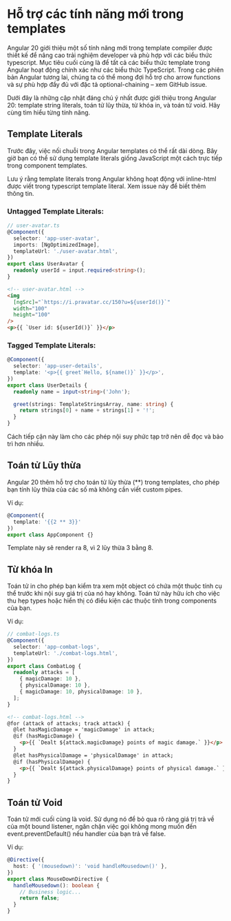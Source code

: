 # Hỗ trợ các tính năng mới trong templates

Angular 20 giới thiệu một số tính năng mới trong template compiler được thiết kế để nâng cao trải nghiệm developer và phù hợp với các biểu thức typescript. Mục tiêu cuối cùng là để tất cả các biểu thức template trong Angular hoạt động chính xác như các biểu thức TypeScript. Trong các phiên bản Angular tương lai, chúng ta có thể mong đợi hỗ trợ cho arrow functions và sự phù hợp đầy đủ với đặc tả optional-chaining – xem GitHub issue.

Dưới đây là những cập nhật đáng chú ý nhất được giới thiệu trong Angular 20: template string literals, toán tử lũy thừa, từ khóa in, và toán tử void. Hãy cùng tìm hiểu từng tính năng.

## Template Literals

Trước đây, việc nối chuỗi trong Angular templates có thể rất dài dòng. Bây giờ bạn có thể sử dụng template literals giống JavaScript một cách trực tiếp trong component templates.

Lưu ý rằng template literals trong Angular không hoạt động với inline-html được viết trong typescript template literal. Xem issue này để biết thêm thông tin.

### Untagged Template Literals:

```typescript
// user-avatar.ts 
@Component({
  selector: 'app-user-avatar',
  imports: [NgOptimizedImage],
  templateUrl: './user-avatar.html',
})
export class UserAvatar {
  readonly userId = input.required<string>();
}
```

```html
<!-- user-avatar.html -->
<img
  [ngSrc]="`https://i.pravatar.cc/150?u=${userId()}`"
  width="100"
  height="100"
/>
<p>{{ `User id: ${userId()}` }}</p>
```

### Tagged Template Literals:

```typescript
@Component({
  selector: 'app-user-details',
  template: '<p>{{ greet`Hello, ${name()}` }}</p>',
})
export class UserDetails {
  readonly name = input<string>('John');

  greet(strings: TemplateStringsArray, name: string) {
    return strings[0] + name + strings[1] + '!';
  }
}
```

Cách tiếp cận này làm cho các phép nội suy phức tạp trở nên dễ đọc và bảo trì hơn nhiều.

## Toán tử Lũy thừa

Angular 20 thêm hỗ trợ cho toán tử lũy thừa (**) trong templates, cho phép bạn tính lũy thừa của các số mà không cần viết custom pipes.

Ví dụ:

```typescript
@Component({
  template: '{{2 ** 3}}'
})
export class AppComponent {}
```

Template này sẽ render ra 8, vì 2 lũy thừa 3 bằng 8.

## Từ khóa In

Toán tử in cho phép bạn kiểm tra xem một object có chứa một thuộc tính cụ thể trước khi nội suy giá trị của nó hay không. Toán tử này hữu ích cho việc thu hẹp types hoặc hiển thị có điều kiện các thuộc tính trong components của bạn.

Ví dụ:

```typescript
// combat-logs.ts
@Component({
  selector: 'app-combat-logs',
  templateUrl: './combat-logs.html',
})
export class CombatLog {
  readonly attacks = [
    { magicDamage: 10 },
    { physicalDamage: 10 },
    { magicDamage: 10, physicalDamage: 10 },
  ];
}
```

```html
<!-- combat-logs.html -->
@for (attack of attacks; track attack) {
  @let hasMagicDamage = 'magicDamage' in attack;
  @if (hasMagicDamage) {
    <p>{{ `Dealt ${attack.magicDamage} points of magic damage.` }}</p>
  }
  @let hasPhysicalDamage = 'physicalDamage' in attack;
  @if (hasPhysicalDamage) {
    <p>{{ `Dealt ${attack.physicalDamage} points of physical damage.` }}</p>
  }
}
```

## Toán tử Void

Toán tử mới cuối cùng là void. Sử dụng nó để bỏ qua rõ ràng giá trị trả về của một bound listener, ngăn chặn việc gọi không mong muốn đến event.preventDefault() nếu handler của bạn trả về false.

Ví dụ:

```typescript
@Directive({
  host: { '(mousedown)': 'void handleMousedown()' },
})
export class MouseDownDirective {
  handleMousedown(): boolean {
    // Business logic...
    return false;
  }
}
```